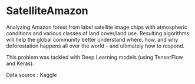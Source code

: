 # SatelliteAmazon
Analyzing Amazon forest from label satellite image chips with atmospheric conditions and various classes of land cover/land use. Resulting algorithms will help the global community better understand where, how, and why deforestation happens all over the world - and ultimately how to respond.  

This problem was tackled with Deep Learning models (using TensorFlow and Keras).

Data source : Kaggle
